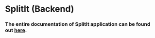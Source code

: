 # SplitIt (Backend)

### The entire documentation of SplitIt application can be found out [here](https://github.com/sakshamnegi07/Split-it_FE?tab=readme-ov-file#splitit-documentation).
